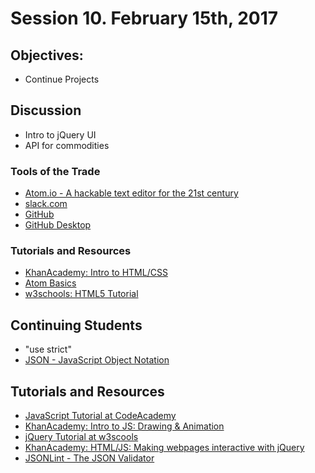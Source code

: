 # Session 10\. February 15th, 2017

## Objectives:

- Continue Projects

## Discussion

- Intro to jQuery UI
- API for commodities

### Tools of the Trade

- [Atom.io - A hackable text editor for the 21st century](https://atom.io/)
- [slack.com](https://slack.com/)
- [GitHub](https://github.com/)
- [GitHub Desktop](https://desktop.github.com/)

### Tutorials and Resources

- [KhanAcademy: Intro to HTML/CSS](https://www.khanacademy.org/computing/computer-programming/html-css)
- [Atom Basics](http://flight-manual.atom.io/getting-started/sections/atom-basics/)
- [w3schools: HTML5 Tutorial](http://www.w3schools.com/html/default.asp)

## Continuing Students

- "use strict"
- [JSON - JavaScript Object Notation](http://json.org/)

## Tutorials and Resources

- [JavaScript Tutorial at CodeAcademy](https://www.codecademy.com/learn/javascript)
- [KhanAcademy: Intro to JS: Drawing & Animation](https://www.khanacademy.org/computing/computer-programming/programming)
- [jQuery Tutorial at w3scools](http://www.w3schools.com/jquery/)
- [KhanAcademy: HTML/JS: Making webpages interactive with jQuery](https://www.khanacademy.org/computing/computer-programming/html-js-jquery)
- [JSONLint - The JSON Validator](http://jsonlint.com/)
